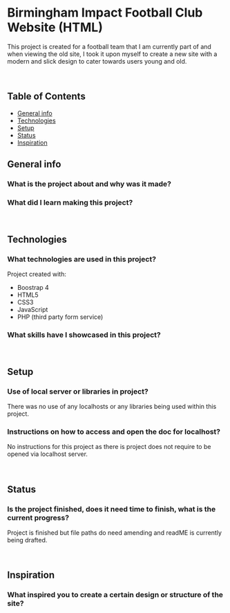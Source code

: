 # Birmingham Impact Football Club Website (HTML)
This project is created for a football team that I am currently part of and when viewing the old site, I took it upon myself to create a new site with a modern and slick design to cater towards users young and old.

<br />

## Table of Contents
* [General info](#general-info)
* [Technologies](#technologies)
* [Setup](#setup)
* [Status](#status)
* [Inspiration](#inspiration)


## General info
### What is the project about and why was it made?


### What did I learn making this project?
 

<br />

## Technologies
### What technologies are used in this project?
Project created with:
* Boostrap 4
* HTML5
* CSS3
* JavaScript
* PHP (third party form service)

### What skills have I showcased in this project?


<br />

## Setup
### Use of local server or libraries in project?
There was no use of any localhosts or any libraries being used within this project. 

### Instructions on how to access and open the doc for localhost?
No instructions for this project as there is project does not require to be opened via localhost server.

<br />

## Status
### Is the project finished, does it need time to finish, what is the current progress?
Project is finished but file paths do need amending and readME is currently being drafted.

<br />

## Inspiration
### What inspired you to create a certain design or structure of the site?
